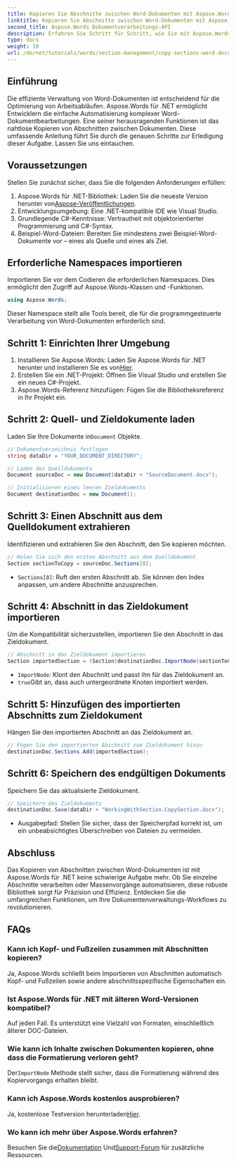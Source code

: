```yaml
---
title: Kopieren Sie Abschnitte zwischen Word-Dokumenten mit Aspose.Words
linktitle: Kopieren Sie Abschnitte zwischen Word-Dokumenten mit Aspose.Words
second_title: Aspose.Words Dokumentverarbeitungs-API
description: Erfahren Sie Schritt für Schritt, wie Sie mit Aspose.Words für .NET effizient Abschnitte zwischen Word-Dokumenten kopieren. Diese ausführliche Anleitung behandelt Voraussetzungen, Codebeispiele, erweiterte Tipps und häufig gestellte Fragen.
type: docs
weight: 10
url: /de/net/tutorials/words/section-management/copy-sections-word-documents/
---
```

## Einführung

Die effiziente Verwaltung von Word-Dokumenten ist entscheidend für die Optimierung von Arbeitsabläufen. Aspose.Words für .NET ermöglicht Entwicklern die einfache Automatisierung komplexer Word-Dokumentbearbeitungen. Eine seiner herausragenden Funktionen ist das nahtlose Kopieren von Abschnitten zwischen Dokumenten. Diese umfassende Anleitung führt Sie durch die genauen Schritte zur Erledigung dieser Aufgabe. Lassen Sie uns eintauchen.

## Voraussetzungen

Stellen Sie zunächst sicher, dass Sie die folgenden Anforderungen erfüllen:

1.  Aspose.Words für .NET-Bibliothek: Laden Sie die neueste Version herunter von[Aspose-Veröffentlichungen](https://releases.aspose.com/words/net/).
2. Entwicklungsumgebung: Eine .NET-kompatible IDE wie Visual Studio.
3. Grundlegende C#-Kenntnisse: Vertrautheit mit objektorientierter Programmierung und C#-Syntax.
4. Beispiel-Word-Dateien: Bereiten Sie mindestens zwei Beispiel-Word-Dokumente vor – eines als Quelle und eines als Ziel.

## Erforderliche Namespaces importieren

Importieren Sie vor dem Codieren die erforderlichen Namespaces. Dies ermöglicht den Zugriff auf Aspose.Words-Klassen und -Funktionen.

```csharp
using Aspose.Words;
```

Dieser Namespace stellt alle Tools bereit, die für die programmgesteuerte Verarbeitung von Word-Dokumenten erforderlich sind.

## Schritt 1: Einrichten Ihrer Umgebung

1. Installieren Sie Aspose.Words: Laden Sie Aspose.Words für .NET herunter und installieren Sie es von[Hier](https://releases.aspose.com/words/net/).
2. Erstellen Sie ein .NET-Projekt: Öffnen Sie Visual Studio und erstellen Sie ein neues C#-Projekt.
3. Aspose.Words-Referenz hinzufügen: Fügen Sie die Bibliotheksreferenz in Ihr Projekt ein.

## Schritt 2: Quell- und Zieldokumente laden

 Laden Sie Ihre Dokumente in`Document` Objekte.

```csharp
// Dokumentverzeichnis festlegen
string dataDir = "YOUR_DOCUMENT_DIRECTORY";

// Laden des Quelldokuments
Document sourceDoc = new Document(dataDir + "SourceDocument.docx");

// Initialisieren eines leeren Zieldokuments
Document destinationDoc = new Document();
```

## Schritt 3: Einen Abschnitt aus dem Quelldokument extrahieren

Identifizieren und extrahieren Sie den Abschnitt, den Sie kopieren möchten.

```csharp
// Holen Sie sich den ersten Abschnitt aus dem Quelldokument
Section sectionToCopy = sourceDoc.Sections[0];
```

- `Sections[0]`: Ruft den ersten Abschnitt ab. Sie können den Index anpassen, um andere Abschnitte anzusprechen.

## Schritt 4: Abschnitt in das Zieldokument importieren

Um die Kompatibilität sicherzustellen, importieren Sie den Abschnitt in das Zieldokument.

```csharp
// Abschnitt in das Zieldokument importieren
Section importedSection = (Section)destinationDoc.ImportNode(sectionToCopy, true);
```

- `ImportNode`: Klont den Abschnitt und passt ihn für das Zieldokument an.
- `true`Gibt an, dass auch untergeordnete Knoten importiert werden.

## Schritt 5: Hinzufügen des importierten Abschnitts zum Zieldokument

Hängen Sie den importierten Abschnitt an das Zieldokument an.

```csharp
// Fügen Sie den importierten Abschnitt zum Zieldokument hinzu
destinationDoc.Sections.Add(importedSection);
```

## Schritt 6: Speichern des endgültigen Dokuments

Speichern Sie das aktualisierte Zieldokument.

```csharp
// Speichern des Zieldokuments
destinationDoc.Save(dataDir + "WorkingWithSection.CopySection.docx");
```

- Ausgabepfad: Stellen Sie sicher, dass der Speicherpfad korrekt ist, um ein unbeabsichtigtes Überschreiben von Dateien zu vermeiden.

## Abschluss

Das Kopieren von Abschnitten zwischen Word-Dokumenten ist mit Aspose.Words für .NET keine schwierige Aufgabe mehr. Ob Sie einzelne Abschnitte verarbeiten oder Massenvorgänge automatisieren, diese robuste Bibliothek sorgt für Präzision und Effizienz. Entdecken Sie die umfangreichen Funktionen, um Ihre Dokumentenverwaltungs-Workflows zu revolutionieren.

## FAQs

### Kann ich Kopf- und Fußzeilen zusammen mit Abschnitten kopieren?
Ja, Aspose.Words schließt beim Importieren von Abschnitten automatisch Kopf- und Fußzeilen sowie andere abschnittsspezifische Eigenschaften ein.

### Ist Aspose.Words für .NET mit älteren Word-Versionen kompatibel?
Auf jeden Fall. Es unterstützt eine Vielzahl von Formaten, einschließlich älterer DOC-Dateien.

### Wie kann ich Inhalte zwischen Dokumenten kopieren, ohne dass die Formatierung verloren geht?
 Der`ImportNode` Methode stellt sicher, dass die Formatierung während des Kopiervorgangs erhalten bleibt.

### Kann ich Aspose.Words kostenlos ausprobieren?
 Ja, kostenlose Testversion herunterladen[Hier](https://releases.aspose.com/).

### Wo kann ich mehr über Aspose.Words erfahren?
 Besuchen Sie die[Dokumentation](https://reference.aspose.com/words/net/) Und[Support-Forum](https://forum.aspose.com/c/words/8) für zusätzliche Ressourcen.